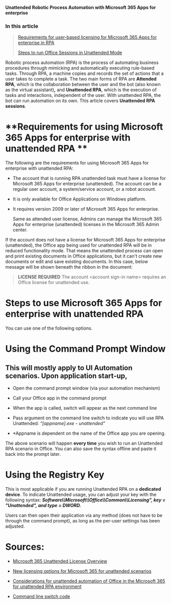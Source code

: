 **Unattended Robotic Process Automation with Microsoft 365 Apps for enterprise**

### **In this article**

> [Requirements for user-based licensing for Microsoft 365 Apps for enterprise in RPA](#requirements-for-using-microsoft-365-apps-for-enterprise-with-unattended-rpa)
> 
> [Steps to run Office Sessions in Unattended Mode](#steps-to-use-microsoft-365-apps-for-enterprise-with-unattended-rpa)

Robotic process automation (RPA) is the process of automating business procedures through mimicking and automatically executing rule-based tasks. Through RPA, a machine copies and records the set of actions that a user takes to complete a task. The two main forms of RPA are **Attended RPA**, which is the collaboration between the user and the bot (also known as the virtual assistant)**,** and **Unattended RPA**, which is the execution of tasks and interactions, independent of the user. With unattended RPA, the bot can run automation on its own. This article covers **Unattended RPA** **sessions**.

# **Requirements for using Microsoft 365 Apps for enterprise with unattended RPA **

The following are the requirements for using Microsoft 365 Apps for enterprise with unattended RPA:

  - The account that is running RPA unattended task must have a license for Microsoft 365 Apps for enterprise (unattended). The account can be a regular user account, a system/service account, or a robot account.

  - It is only available for Office Applications on Windows platform.

  - It requires version 2009 or later of Microsoft 365 Apps for enterprise.
    
    Same as attended user license, Admins can manage the Microsoft 365 Apps for enterprise (unattended) licenses in the Microsoft 365 Admin center.

If the account does not have a license for Microsoft 365 Apps for enterprise (unattended), the Office app being used for unattended RPA will be in reduced functionality mode. That means the unattended process can open and print existing documents in Office applications, but it can't create new documents or edit and save existing documents. In this case, below message will be shown beneath the ribbon in the document:

> **LICENSE REQUIRED** The account \<account sign-in name\> requires an Office license for unattended use. 

# **Steps to use Microsoft 365 Apps for enterprise with unattended RPA**

You can use one of the following options.

# **Using the Command Prompt Window**

## This will mostly apply to UI Automation scenarios. Upon application start-up,

  - Open the command prompt window (via your automation mechanism)

  - Call your Office app in the command prompt

  - When the app is called, switch will appear as the next command line

  - Pass argument on the command line switch to indicate you will use RPA Unattended: *“\[appname\].exe - unattended”*

<!-- end list -->

  - \*Appname is dependent on the name of the Office app you are opening.

The above scenario will happen **<span class="underline">every time</span>** you wish to run an Unattended RPA scenario in Office. You can also save the syntax offline and paste it back into the prompt later.

# **Using the Registry Key**

This is most applicable if you are running Unattended RPA on a **dedicated device**. To indicate Unattended usage, you can adjust your key with the following syntax: ***Software\\\\Microsoft\\\\Office\\\\Common\\\\Licensing", <span class="underline">key</span> = "Unattended", and <span class="underline">type</span> = DWORD.***

Users can then open their application via any method (does not have to be through the command prompt), as long as the per-user settings has been adjusted.

# **Sources:**

  - [Microsoft 365 Unattended License Overview](https://download.microsoft.com/download/3/D/4/3D42BDC2-6725-4B29-B75A-A5B04179958B/M365_Unattended_Brief.pdf)

  - [New licensing options for Microsoft 365 for unattended scenarios](https://developer.microsoft.com/en-us/office/blogs/new-licensing-options-for-microsoft-365-for-unattended-scenarios/)

  - [Considerations for unattended automation of Office in the Microsoft 365 for unattended RPA environment](https://docs.microsoft.com/en-us/office/client-developer/integration/considerations-unattended-automation-office-microsoft-365-for-unattended-rpa)

  - [Command line switch code](https://nam06.safelinks.protection.outlook.com/?url=https%3A%2F%2Fsupport.office.com%2Fen-us%2Farticle%2Fcommand-line-switches-for-microsoft-office-products-079164cd-4ef5-4178-b235-441737deb3a6&data=02%7C01%7CEbo.Quansah%40microsoft.com%7C286c55703b9445abc83108d8120ed42e%7C72f988bf86f141af91ab2d7cd011db47%7C0%7C0%7C637279202233188356&sdata=ZNlu5SadmbLCz3fK3zo8cYEX5s7SMo00ocODFpM2NZk%3D&reserved=0)
